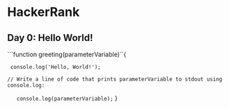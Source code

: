 # HackerRank

## Day 0: Hello World!

```function greeting(parameterVariable)``{
    
   ``` console.log('Hello, World!');```

    // Write a line of code that prints parameterVariable to stdout using console.log:

```   console.log(parameterVariable);```
}
